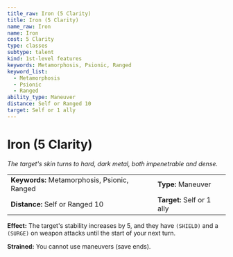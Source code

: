 ```yaml
---
title_raw: Iron (5 Clarity)
title: Iron (5 Clarity)
name_raw: Iron
name: Iron
cost: 5 Clarity
type: classes
subtype: talent
kind: 1st-level features
keywords: Metamorphosis, Psionic, Ranged
keyword_list:
  - Metamorphosis
  - Psionic
  - Ranged
ability_type: Maneuver
distance: Self or Ranged 10
target: Self or 1 ally
---
```


# Iron (5 Clarity)

*The target's skin turns to hard, dark metal, both impenetrable and dense.*

|                                              |                            |
| :------------------------------------------- | :------------------------- |
| **Keywords:** Metamorphosis, Psionic, Ranged | **Type:** Maneuver         |
| **Distance:** Self or Ranged 10              | **Target:** Self or 1 ally |

**Effect:** The target's stability increases by 5, and they have `(SHIELD)` and a `(SURGE)` on weapon attacks until the start of your next turn.

**Strained:** You cannot use maneuvers (save ends).
